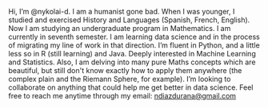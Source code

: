 Hi, I’m @nykolai-d. I am a humanist gone bad. When I was younger, I studied and exercised History and Languages (Spanish, French, English). 
Now I am studying an undergraduate program in Mathematics. I am currently in seventh semester. 
I am learning data science and in the process of migrating my line of work in that direction.
I’m fluent in Python, and a little less so in R (still learning) and Java. Deeply interested in Machine Learning and Statistics. Also, I am delving into many pure Maths concepts which are beautiful, but still don't know exactly how to apply them anywhere (the complex plain and the Riemann Sphere, for example).
I’m looking to collaborate on anything that could help me get better in data science.
Feel free to reach me anytime through my email: ndiazdurana@gmail.com

<!---
nykolai-d/nykolai-d is a ✨ special ✨ repository because its `README.md` (this file) appears on your GitHub profile.
You can click the Preview link to take a look at your changes.
--->
